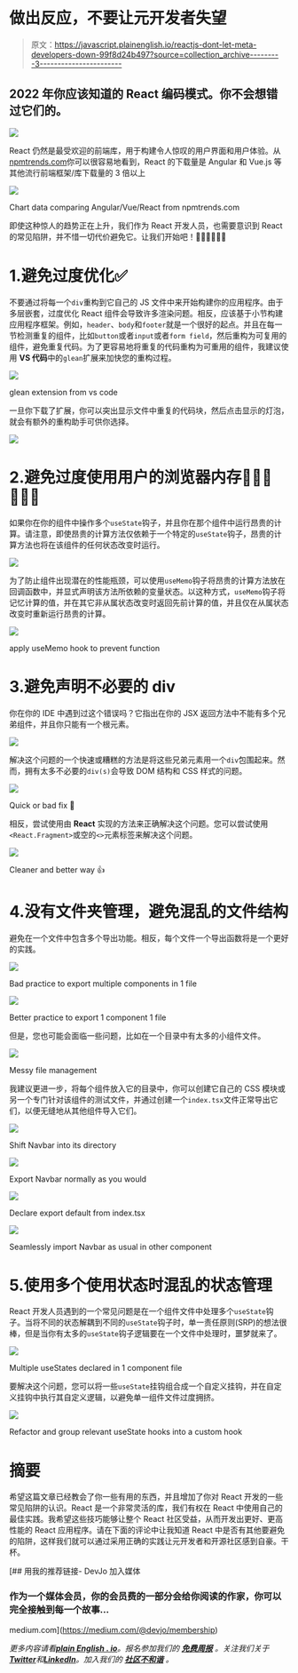 # 做出反应，不要让元开发者失望

> 原文：<https://javascript.plainenglish.io/reactjs-dont-let-meta-developers-down-99f8d24b497?source=collection_archive---------3----------------------->

## 2022 年你应该知道的 React 编码模式。你不会想错过它们的。

![](img/7d69e44bbb3884124e73997e44cd9b4d.png)

React 仍然是最受欢迎的前端库，用于构建令人惊叹的用户界面和用户体验。从[npmtrends.com](https://www.npmtrends.com/@angular/core-vs-react-vs-vue)你可以很容易地看到，React 的下载量是 Angular 和 Vue.js 等其他流行前端框架/库下载量的 3 倍以上

![](img/3ec0dfece61a5542c51695642b99a85d.png)

Chart data comparing Angular/Vue/React from npmtrends.com

即使这种惊人的趋势正在上升，我们作为 React 开发人员，也需要意识到 React 的常见陷阱，并不惜一切代价避免它。让我们开始吧！🏊🏼‍♂️🏊🏼‍♀️

# 1.避免过度优化✅

不要通过将每一个`div`重构到它自己的 JS 文件中来开始构建你的应用程序。由于多层嵌套，过度优化 React 组件会导致许多渲染问题。相反，应该基于小节构建应用程序框架。例如，`header`、`body`和`footer`就是一个很好的起点。并且在每一节检测重复的组件，比如`button`或者`input`或者`form field`，然后重构为可复用的组件，避免重复代码。为了更容易地将重复的代码重构为可重用的组件，我建议使用 **VS 代码**中的`glean`扩展来加快您的重构过程。

![](img/056a71674f6ab48e2949b673ebb71139.png)

glean extension from vs code

一旦你下载了扩展，你可以突出显示文件中重复的代码块，然后点击显示的灯泡，就会有额外的重构助手可供你选择。

![](img/d09a7d2be89be706dfe8316ab2019763.png)

# 2.避免过度使用用户的浏览器内存🏃🏼‍♂️🏃🏼‍♀️

如果你在你的组件中操作多个`useState`钩子，并且你在那个组件中运行昂贵的计算。请注意，即使昂贵的计算方法仅依赖于一个特定的`useState`钩子，昂贵的计算方法也将在该组件的任何状态改变时运行。

![](img/e1ce8fba5f55e704ed6ae8da52daaec1.png)

为了防止组件出现潜在的性能瓶颈，可以使用`useMemo`钩子将昂贵的计算方法放在回调函数中，并显式声明该方法所依赖的变量状态。以这种方式，`useMemo`钩子将记忆计算的值，并在其它非从属状态改变时返回先前计算的值，并且仅在从属状态改变时重新运行昂贵的计算。

![](img/a3cac5f055f46244f364d3283b09c4f8.png)

apply useMemo hook to prevent function

# 3.避免声明不必要的 div

你在你的 IDE 中遇到过这个错误吗？它指出在你的 JSX 返回方法中不能有多个兄弟组件，并且你只能有一个根元素。

![](img/a23e6aaeedfec5a8eebe5d7bce62929a.png)

解决这个问题的一个快速或糟糕的方法是将这些兄弟元素用一个`div`包围起来。然而，拥有太多不必要的`div(s)`会导致 DOM 结构和 CSS 样式的问题。

![](img/60c20ba033533c4f9ec63eba0c1e165c.png)

Quick or bad fix 💩

相反，尝试使用由 **React** 实现的方法来正确解决这个问题。您可以尝试使用`<React.Fragment>`或空的`<>`元素标签来解决这个问题。

![](img/9f8203b6ecc02ddc5e59049bbcf1478c.png)

Cleaner and better way 👍

# 4.没有文件夹管理，避免混乱的文件结构

避免在一个文件中包含多个导出功能。相反，每个文件一个导出函数将是一个更好的实践。

![](img/1ec39ad6d940529a67560445a497163b.png)

Bad practice to export multiple components in 1 file

![](img/2f47f9ea00a4273f21ac693337f53929.png)

Better practice to export 1 component 1 file

但是，您也可能会面临一些问题，比如在一个目录中有太多的小组件文件。

![](img/430ab8167943f5cc134bdf0a1c1dfcaa.png)

Messy file management

我建议更进一步，将每个组件放入它的目录中，你可以创建它自己的 CSS 模块或另一个专门针对该组件的测试文件，并通过创建一个`index.tsx`文件正常导出它们，以便无缝地从其他组件导入它们。

![](img/e22db9f9ad43f497e40150f964fee620.png)

Shift Navbar into its directory

![](img/0361637ee611d2a27e50c8fab1419605.png)

Export Navbar normally as you would

![](img/142856654490ce89cbdedc4e72879866.png)

Declare export default from index.tsx

![](img/417091d67aaf0459a4f93b84f019cf46.png)

Seamlessly import Navbar as usual in other component

# 5.使用多个使用状态时混乱的状态管理

React 开发人员遇到的一个常见问题是在一个组件文件中处理多个`useState`钩子。当将不同的状态解耦到不同的`useState`钩子时，单一责任原则(SRP)的想法很棒，但是当你有太多的`useState`钩子逻辑要在一个文件中处理时，噩梦就来了。

![](img/fedba9b009623fc7f88ba31fb75a3dc4.png)

Multiple useStates declared in 1 component file

要解决这个问题，您可以将一些`useState`挂钩组合成一个自定义挂钩，并在自定义挂钩中执行其自定义逻辑，以避免单一组件文件过度拥挤。

![](img/311de96225d2dd9f1e36099320f07fe1.png)

Refactor and group relevant useState hooks into a custom hook

# 摘要

希望这篇文章已经教会了你一些有用的东西，并且增加了你对 React 开发的一些常见陷阱的认识。React 是一个非常灵活的库，我们有权在 React 中使用自己的最佳实践。我希望这些技巧能够让整个 React 社区受益，从而开发出更好、更高性能的 React 应用程序。请在下面的评论中让我知道 React 中是否有其他要避免的陷阱，这样我们就可以通过采用正确的实践让元开发者和开源社区感到自豪。干杯。

[](https://medium.com/@devjo/membership) [## 用我的推荐链接- DevJo 加入媒体

### 作为一个媒体会员，你的会员费的一部分会给你阅读的作家，你可以完全接触到每一个故事…

medium.com](https://medium.com/@devjo/membership) 

*更多内容请看*[***plain English . io***](https://plainenglish.io/)*。报名参加我们的* [***免费周报***](http://newsletter.plainenglish.io/) *。关注我们关于*[***Twitter***](https://twitter.com/inPlainEngHQ)*和*[***LinkedIn***](https://www.linkedin.com/company/inplainenglish/)*。加入我们的* [***社区不和谐***](https://discord.gg/GtDtUAvyhW) *。*